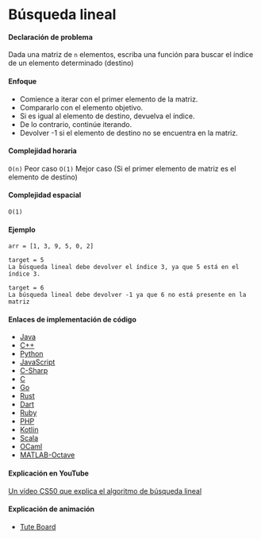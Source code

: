 # Búsqueda lineal

#### Declaración de problema

Dada una matriz de `n` elementos, escriba una función para buscar el índice de un elemento determinado (destino)

#### Enfoque

- Comience a iterar con el primer elemento de la matriz.
- Compararlo con el elemento objetivo.
- Si es igual al elemento de destino, devuelva el índice.
- De lo contrario, continúe iterando.
- Devolver -1 si el elemento de destino no se encuentra en la matriz.

#### Complejidad horaria

`O(n)` Peor caso
`O(1)` Mejor caso (Si el primer elemento de matriz es el elemento de destino)

#### Complejidad espacial

`O(1)`

#### Ejemplo

```
arr = [1, 3, 9, 5, 0, 2]  

target = 5
La búsqueda lineal debe devolver el índice 3, ya que 5 está en el índice 3.

target = 6           
La búsqueda lineal debe devolver -1 ya que 6 no está presente en la matriz
```

#### Enlaces de implementación de código

- [Java](https://github.com/TheAlgorithms/Java/blob/master/Searches/LinearSearch.java)
- [C++](https://github.com/TheAlgorithms/C-Plus-Plus/blob/master/Search/Linear%20Search.cpp)
- [Python](https://github.com/TheAlgorithms/Python/blob/master/searches/linear_search.py)
- [JavaScript](https://github.com/TheAlgorithms/Javascript/blob/master/Search/LinearSearch.js)
- [C-Sharp](https://github.com/TheAlgorithms/C-Sharp/blob/master/Algorithms/Search/LinearSearcher.cs)
- [C](https://github.com/TheAlgorithms/C/blob/master/searching/linear_search.c)
- [Go](https://github.com/TheAlgorithms/Go/blob/master/searches/linearsearch.go)
- [Rust](https://github.com/TheAlgorithms/Rust/blob/master/src/searching/linear_search.rs)
- [Dart](https://github.com/TheAlgorithms/Dart/blob/master/search/linear_Search.dart)
- [Ruby](https://github.com/TheAlgorithms/Ruby/blob/master/Searches/linear_search.rb)
- [PHP](https://github.com/TheAlgorithms/PHP/blob/master/searches/linear_search.php)
- [Kotlin](https://github.com/TheAlgorithms/Kotlin/blob/master/src/main/kotlin/search/LinearSearch.kt)
- [Scala](https://github.com/TheAlgorithms/Scala/blob/master/src/main/scala/Search/LinearSearch.scala)
- [OCaml](https://github.com/TheAlgorithms/OCaml/blob/master/searches/linear_search.ml)
- [MATLAB-Octave](https://github.com/TheAlgorithms/MATLAB-Octave/blob/master/algorithms/Searching/linear_search.m)

#### Explicación en YouTube

[Un vídeo CS50 que explica el algoritmo de búsqueda lineal](https://www.youtube.com/watch?v=CX2CYIJLwfg)

#### Explicación de animación

- [Tute Board](https://boardhub.github.io/tute/?wd=linearSearchAlgo)
